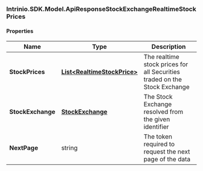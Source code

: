 [//]: # (CLASS:Intrinio.SDK.Model.ApiResponseStockExchangeRealtimeStockPrices)

[//]: # (KIND:object)

### Intrinio.SDK.Model.ApiResponseStockExchangeRealtimeStockPrices
#### Properties

[//]: # (START_DEFINITION)

Name | Type | Description
------------ | ------------- | -------------
**StockPrices** | [**List&lt;RealtimeStockPrice&gt;**](RealtimeStockPrice.md) | The realtime stock prices for all Securities traded on the Stock Exchange &nbsp;
**StockExchange** | [**StockExchange**](StockExchange.md) | The Stock Exchange resolved from the given identifier &nbsp;
**NextPage** | string | The token required to request the next page of the data &nbsp;

[//]: # (END_DEFINITION)


[//]: # (CONTAINED_CLASS:Intrinio.SDK.Model.RealtimeStockPrice)


[//]: # (CONTAINED_CLASS:Intrinio.SDK.Model.StockExchange)


